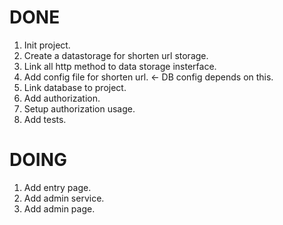 # DONE
1. Init project.
2. Create a datastorage for shorten url storage. 
3. Link all http method to data storage insterface.
4. Add config file for shorten url. <- DB config depends on this.
5. Link database to project.
6. Add authorization.
7. Setup authorization usage.
8. Add tests.

# DOING
1. Add entry page.
2. Add admin service.
3. Add admin page.